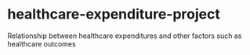 # healthcare-expenditure-project
Relationship between healthcare expenditures and other factors such as healthcare outcomes
